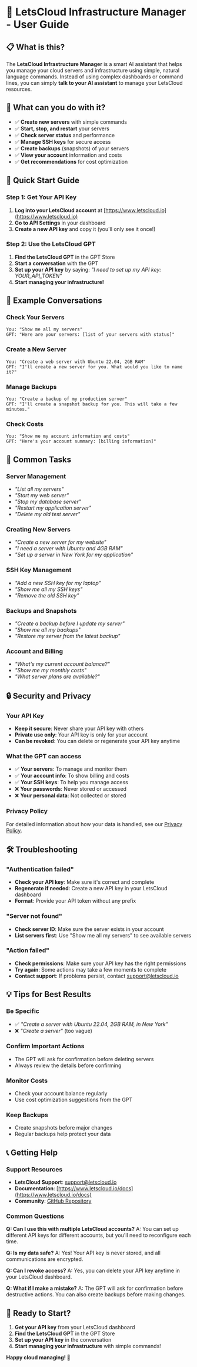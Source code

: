 # 🚀 LetsCloud Infrastructure Manager - User Guide

## 📋 What is this?

The **LetsCloud Infrastructure Manager** is a smart AI assistant that helps you manage your cloud servers and infrastructure using simple, natural language commands. Instead of using complex dashboards or command lines, you can simply **talk to your AI assistant** to manage your LetsCloud resources.

## 🎯 What can you do with it?

- ✅ **Create new servers** with simple commands
- ✅ **Start, stop, and restart** your servers
- ✅ **Check server status** and performance
- ✅ **Manage SSH keys** for secure access
- ✅ **Create backups** (snapshots) of your servers
- ✅ **View your account** information and costs
- ✅ **Get recommendations** for cost optimization

## 🚀 Quick Start Guide

### Step 1: Get Your API Key

1. **Log into your LetsCloud account** at [https://www.letscloud.io](https://www.letscloud.io)
2. **Go to API Settings** in your dashboard
3. **Create a new API key** and copy it (you'll only see it once!)

### Step 2: Use the LetsCloud GPT

1. **Find the LetsCloud GPT** in the GPT Store
2. **Start a conversation** with the GPT
3. **Set up your API key** by saying: *"I need to set up my API key: YOUR_API_TOKEN"*
4. **Start managing your infrastructure!**

## 💬 Example Conversations

### Check Your Servers
```
You: "Show me all my servers"
GPT: "Here are your servers: [list of your servers with status]"
```

### Create a New Server
```
You: "Create a web server with Ubuntu 22.04, 2GB RAM"
GPT: "I'll create a new server for you. What would you like to name it?"
```

### Manage Backups
```
You: "Create a backup of my production server"
GPT: "I'll create a snapshot backup for you. This will take a few minutes."
```

### Check Costs
```
You: "Show me my account information and costs"
GPT: "Here's your account summary: [billing information]"
```

## 🔧 Common Tasks

### Server Management
- *"List all my servers"*
- *"Start my web server"*
- *"Stop my database server"*
- *"Restart my application server"*
- *"Delete my old test server"*

### Creating New Servers
- *"Create a new server for my website"*
- *"I need a server with Ubuntu and 4GB RAM"*
- *"Set up a server in New York for my application"*

### SSH Key Management
- *"Add a new SSH key for my laptop"*
- *"Show me all my SSH keys"*
- *"Remove the old SSH key"*

### Backups and Snapshots
- *"Create a backup before I update my server"*
- *"Show me all my backups"*
- *"Restore my server from the latest backup"*

### Account and Billing
- *"What's my current account balance?"*
- *"Show me my monthly costs"*
- *"What server plans are available?"*

## 🔒 Security and Privacy

### Your API Key
- **Keep it secure**: Never share your API key with others
- **Private use only**: Your API key is only for your account
- **Can be revoked**: You can delete or regenerate your API key anytime

### What the GPT can access
- ✅ **Your servers**: To manage and monitor them
- ✅ **Your account info**: To show billing and costs
- ✅ **Your SSH keys**: To help you manage access
- ❌ **Your passwords**: Never stored or accessed
- ❌ **Your personal data**: Not collected or stored

### Privacy Policy
For detailed information about how your data is handled, see our [Privacy Policy](https://letscloud-community.github.io/letscloud-openapi-gpt/privacy-policy.html).

## 🛠️ Troubleshooting

### "Authentication failed"
- **Check your API key**: Make sure it's correct and complete
- **Regenerate if needed**: Create a new API key in your LetsCloud dashboard
- **Format**: Provide your API token without any prefix

### "Server not found"
- **Check server ID**: Make sure the server exists in your account
- **List servers first**: Use "Show me all my servers" to see available servers

### "Action failed"
- **Check permissions**: Make sure your API key has the right permissions
- **Try again**: Some actions may take a few moments to complete
- **Contact support**: If problems persist, contact support@letscloud.io

## 💡 Tips for Best Results

### Be Specific
- ✅ *"Create a server with Ubuntu 22.04, 2GB RAM, in New York"*
- ❌ *"Create a server"* (too vague)

### Confirm Important Actions
- The GPT will ask for confirmation before deleting servers
- Always review the details before confirming

### Monitor Costs
- Check your account balance regularly
- Use cost optimization suggestions from the GPT

### Keep Backups
- Create snapshots before major changes
- Regular backups help protect your data

## 📞 Getting Help

### Support Resources
- **LetsCloud Support**: support@letscloud.io
- **Documentation**: [https://www.letscloud.io/docs](https://www.letscloud.io/docs)
- **Community**: [GitHub Repository](https://github.com/letscloud-community/letscloud-openapi-gpt)

### Common Questions

**Q: Can I use this with multiple LetsCloud accounts?**
A: You can set up different API keys for different accounts, but you'll need to reconfigure each time.

**Q: Is my data safe?**
A: Yes! Your API key is never stored, and all communications are encrypted.

**Q: Can I revoke access?**
A: Yes, you can delete your API key anytime in your LetsCloud dashboard.

**Q: What if I make a mistake?**
A: The GPT will ask for confirmation before destructive actions. You can also create backups before making changes.

## 🎉 Ready to Start?

1. **Get your API key** from your LetsCloud dashboard
2. **Find the LetsCloud GPT** in the GPT Store
3. **Set up your API key** in the conversation
4. **Start managing your infrastructure** with simple commands!

**Happy cloud managing! 🚀**
